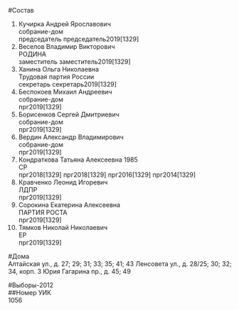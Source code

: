 #Состав  
1. Кучирка Андрей Ярославович  
    собрание-дом  
    председатель председатель2019[1329]  
2. Веселов Владимир Викторович  
    РОДИНА  
    заместитель заместитель2019[1329]  
3. Ханина Ольга Николаевна  
    Трудовая партия России  
    секретарь секретарь2019[1329]  
4. Беспокоев Михаил Андреевич  
    собрание-дом  
    прг2019[1329]  
5. Борисенков Сергей Дмитриевич  
    собрание-дом  
    прг2019[1329]  
6. Вердин Александр Владимирович  
    собрание-дом  
    прг2019[1329]  
7. Кондраткова Татьяна Алексеевна 1985  
    СР  
    прг2018[1329] прг2018[1329] прг2016[1329] прг2014[1329]  
8. Кравченко Леонид Игоревич  
    ЛДПР  
    прг2019[1329]  
9. Сорокина Екатерина Алексеевна  
    ПАРТИЯ РОСТА  
    прг2019[1329]  
10. Тямков Николай Николаевич  
    ЕР  
    прг2019[1329]  
  
#Дома  
Алтайская ул., д. 27; 29; 31; 33; 35; 41; 43 Ленсовета ул., д. 28/25; 30; 32; 34, корп. 3 Юрия Гагарина пр., д. 45; 49  
  
#Выборы-2012  
##Номер УИК  
1056  
